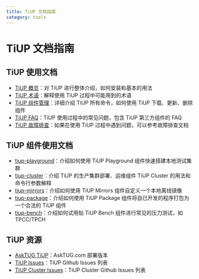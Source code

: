 ```yaml
---
title: TiUP 文档指南
category: tools
---
```


# TiUP 文档指南

## TiUP 使用文档

- [TiUP 概览](/tiup/tiup-overview.md)：对 TiUP 进行整体介绍，如何安装和基本的用法
- [TiUP 术语](/tiup/tiup-terms.md)：解释使用 TiUP 过程中可能用到的术语
- [TiUP 组件管理](/tiup/tiup-component-management.md)：详细介绍 TiUP 所有命令，如何使用 TiUP 下载、更新、删除组件
- [TiUP FAQ](/tiup/tiup-faq.md)：TiUP 使用过程中的常见问题，包含 TiUP 第三方组件的 FAQ
- [TiUP 故障排查](/tiup/tiup-troubleshoot.md)：如果在使用 TiUP 过程中遇到问题，可以参考故障排查文档

## TiUP 组件使用文档

- [tiup-playground](/tiup/tiup-playground.md)：介绍如何使用 TiUP Playground 组件快速搭建本地测试集群
- [tiup-cluster](/tiup/tiup-cluster.md)：介绍 TiUP 的生产集群部署、运维组件 TiUP Cluster 的用法和命令行参数解释
- [tiup-mirrors](/tiup/tiup-mirrors.md)：介绍如何使用 TiUP Mirrors 组件自定义一个本地离线镜像
- [tiup-package](/tiup/tiup-package.md)：介绍如何使用 TiUP Package 组件将自已开发的程序打包为一个合法的 TiUP 组件
- [tiup-bench](/tiup/tiup-bench.md)：介绍如何试用贴 TiUP Bench 组件进行常见的压力测试，如 TPCC/TPCH

## TiUP 资源

- [AskTUG TiUP](https://asktug.com/c/qa/set-up-deploy)：AskTUG.com 部署版本
- [TiUP Issues](https://github.com/pingcap-incubator/tiup/issues)：TiUP Github Issues 列表
- [TiUP Cluster Issues](https://github.com/pingcap-incubator/tiup-cluster/issues)：TiUP Cluster Github Issues 列表

